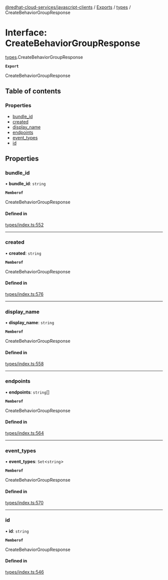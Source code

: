 [@redhat-cloud-services/javascript-clients](../README.md) / [Exports](../modules.md) / [types](../modules/types.md) / CreateBehaviorGroupResponse

# Interface: CreateBehaviorGroupResponse

[types](../modules/types.md).CreateBehaviorGroupResponse

**`Export`**

CreateBehaviorGroupResponse

## Table of contents

### Properties

- [bundle\_id](types.CreateBehaviorGroupResponse.md#bundle_id)
- [created](types.CreateBehaviorGroupResponse.md#created)
- [display\_name](types.CreateBehaviorGroupResponse.md#display_name)
- [endpoints](types.CreateBehaviorGroupResponse.md#endpoints)
- [event\_types](types.CreateBehaviorGroupResponse.md#event_types)
- [id](types.CreateBehaviorGroupResponse.md#id)

## Properties

### bundle\_id

• **bundle\_id**: `string`

**`Memberof`**

CreateBehaviorGroupResponse

#### Defined in

[types/index.ts:552](https://github.com/RedHatInsights/javascript-clients/blob/main/packages/integrations/types/index.ts#L552)

___

### created

• **created**: `string`

**`Memberof`**

CreateBehaviorGroupResponse

#### Defined in

[types/index.ts:576](https://github.com/RedHatInsights/javascript-clients/blob/main/packages/integrations/types/index.ts#L576)

___

### display\_name

• **display\_name**: `string`

**`Memberof`**

CreateBehaviorGroupResponse

#### Defined in

[types/index.ts:558](https://github.com/RedHatInsights/javascript-clients/blob/main/packages/integrations/types/index.ts#L558)

___

### endpoints

• **endpoints**: `string`[]

**`Memberof`**

CreateBehaviorGroupResponse

#### Defined in

[types/index.ts:564](https://github.com/RedHatInsights/javascript-clients/blob/main/packages/integrations/types/index.ts#L564)

___

### event\_types

• **event\_types**: `Set`\<`string`\>

**`Memberof`**

CreateBehaviorGroupResponse

#### Defined in

[types/index.ts:570](https://github.com/RedHatInsights/javascript-clients/blob/main/packages/integrations/types/index.ts#L570)

___

### id

• **id**: `string`

**`Memberof`**

CreateBehaviorGroupResponse

#### Defined in

[types/index.ts:546](https://github.com/RedHatInsights/javascript-clients/blob/main/packages/integrations/types/index.ts#L546)
